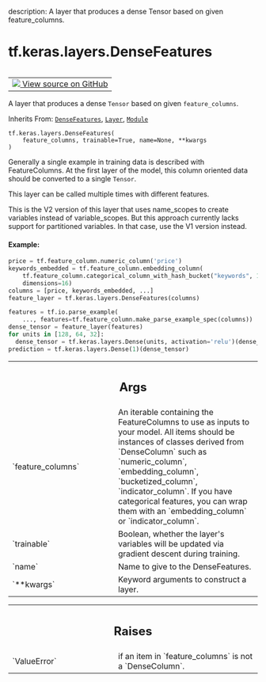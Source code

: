 description: A layer that produces a dense Tensor based on given feature_columns.

<div itemscope itemtype="http://developers.google.com/ReferenceObject">
<meta itemprop="name" content="tf.keras.layers.DenseFeatures" />
<meta itemprop="path" content="Stable" />
<meta itemprop="property" content="__init__"/>
<meta itemprop="property" content="__new__"/>
</div>

# tf.keras.layers.DenseFeatures

<!-- Insert buttons and diff -->

<table class="tfo-notebook-buttons tfo-api nocontent" align="left">
<td>
  <a target="_blank" href="https://github.com/keras-team/keras/tree/v2.9.0/keras/feature_column/dense_features_v2.py#L28-L96">
    <img src="https://www.tensorflow.org/images/GitHub-Mark-32px.png" />
    View source on GitHub
  </a>
</td>
</table>



A layer that produces a dense `Tensor` based on given `feature_columns`.

Inherits From: [`DenseFeatures`](../../../tf/compat/v1/keras/layers/DenseFeatures.md), [`Layer`](../../../tf/keras/layers/Layer.md), [`Module`](../../../tf/Module.md)

<pre class="devsite-click-to-copy prettyprint lang-py tfo-signature-link">
<code>tf.keras.layers.DenseFeatures(
    feature_columns, trainable=True, name=None, **kwargs
)
</code></pre>



<!-- Placeholder for "Used in" -->

Generally a single example in training data is described with FeatureColumns.
At the first layer of the model, this column oriented data should be converted
to a single `Tensor`.

This layer can be called multiple times with different features.

This is the V2 version of this layer that uses name_scopes to create
variables instead of variable_scopes. But this approach currently lacks
support for partitioned variables. In that case, use the V1 version instead.

#### Example:



```python
price = tf.feature_column.numeric_column('price')
keywords_embedded = tf.feature_column.embedding_column(
    tf.feature_column.categorical_column_with_hash_bucket("keywords", 10000),
    dimensions=16)
columns = [price, keywords_embedded, ...]
feature_layer = tf.keras.layers.DenseFeatures(columns)

features = tf.io.parse_example(
    ..., features=tf.feature_column.make_parse_example_spec(columns))
dense_tensor = feature_layer(features)
for units in [128, 64, 32]:
  dense_tensor = tf.keras.layers.Dense(units, activation='relu')(dense_tensor)
prediction = tf.keras.layers.Dense(1)(dense_tensor)
```

<!-- Tabular view -->
 <table class="responsive fixed orange">
<colgroup><col width="214px"><col></colgroup>
<tr><th colspan="2"><h2 class="add-link">Args</h2></th></tr>

<tr>
<td>
`feature_columns`
</td>
<td>
An iterable containing the FeatureColumns to use as
inputs to your model. All items should be instances of classes derived
from `DenseColumn` such as `numeric_column`, `embedding_column`,
`bucketized_column`, `indicator_column`. If you have categorical
features, you can wrap them with an `embedding_column` or
`indicator_column`.
</td>
</tr><tr>
<td>
`trainable`
</td>
<td>
 Boolean, whether the layer's variables will be updated via
gradient descent during training.
</td>
</tr><tr>
<td>
`name`
</td>
<td>
Name to give to the DenseFeatures.
</td>
</tr><tr>
<td>
`**kwargs`
</td>
<td>
Keyword arguments to construct a layer.
</td>
</tr>
</table>



<!-- Tabular view -->
 <table class="responsive fixed orange">
<colgroup><col width="214px"><col></colgroup>
<tr><th colspan="2"><h2 class="add-link">Raises</h2></th></tr>

<tr>
<td>
`ValueError`
</td>
<td>
if an item in `feature_columns` is not a `DenseColumn`.
</td>
</tr>
</table>



